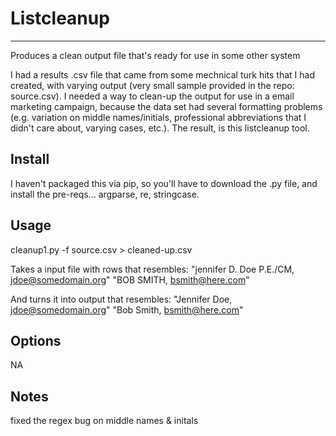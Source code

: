 # Listcleanup
-------
Produces a clean output file that's ready for use in some other system

I had a results .csv file that came from some mechnical turk hits that I had created, with varying output (very small sample provided in the repo: source.csv). I needed a way to clean-up the output for use in a email marketing campaign, because the data set had several formatting problems (e.g. variation on middle names/initials, professional abbreviations that I didn't care about, varying cases, etc.).  The result, is this listcleanup tool.


Install
-------
I haven't packaged this via pip, so you'll have to download the .py file, and install the pre-reqs... argparse, re, stringcase. 
 
Usage
-------
cleanup1.py -f source.csv > cleaned-up.csv


Takes a input file with rows that resembles: 
"jennifer D. Doe P.E./CM, jdoe@somedomain.org"
"BOB SMITH, bsmith@here.com"


And turns it into output that resembles:
"Jennifer Doe, jdoe@somedomain.org"
"Bob Smith, bsmith@here.com"

Options
-------
NA

Notes
-------

fixed the regex bug on middle names & initals